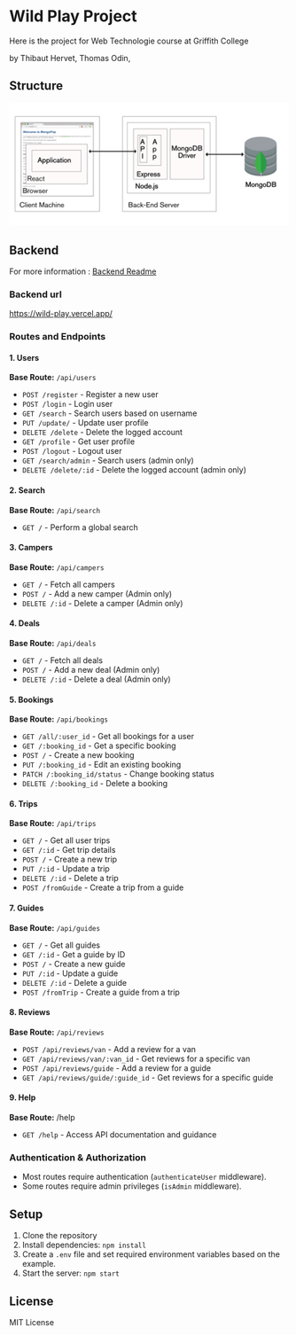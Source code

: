 # Wild Play Project

Here is the project for Web Technologie course at Griffith College

by Thibaut Hervet, Thomas Odin,

## Structure

![Image](readme_assets/structure.png)

## Backend

For more information : [Backend Readme](backend/README.md)

### Backend url

https://wild-play.vercel.app/

### Routes and Endpoints

#### 1. Users

**Base Route:** `/api/users`

- `POST /register` - Register a new user
- `POST /login` - Login user
- `GET /search` - Search users based on username
- `PUT /update/` - Update user profile
- `DELETE /delete` - Delete the logged account
- `GET /profile` - Get user profile
- `POST /logout` - Logout user
- `GET /search/admin` - Search users (admin only)
- `DELETE /delete/:id` - Delete the logged account (admin only)

#### 2. Search

**Base Route:** `/api/search`

- `GET /` - Perform a global search

#### 3. Campers

**Base Route:** `/api/campers`

- `GET /` - Fetch all campers
- `POST /` - Add a new camper (Admin only)
- `DELETE /:id` - Delete a camper (Admin only)

#### 4. Deals

**Base Route:** `/api/deals`

- `GET /` - Fetch all deals
- `POST /` - Add a new deal (Admin only)
- `DELETE /:id` - Delete a deal (Admin only)

#### 5. Bookings

**Base Route:** `/api/bookings`

- `GET /all/:user_id` - Get all bookings for a user
- `GET /:booking_id` - Get a specific booking
- `POST /` - Create a new booking
- `PUT /:booking_id` - Edit an existing booking
- `PATCH /:booking_id/status` - Change booking status
- `DELETE /:booking_id` - Delete a booking

#### 6. Trips

**Base Route:** `/api/trips`

- `GET /` - Get all user trips
- `GET /:id` - Get trip details
- `POST /` - Create a new trip
- `PUT /:id` - Update a trip
- `DELETE /:id` - Delete a trip
- `POST /fromGuide` - Create a trip from a guide

#### 7. Guides

**Base Route:** `/api/guides`

- `GET /` - Get all guides
- `GET /:id` - Get a guide by ID
- `POST /` - Create a new guide
- `PUT /:id` - Update a guide
- `DELETE /:id` - Delete a guide
- `POST /fromTrip` - Create a guide from a trip

#### 8. Reviews

**Base Route:** `/api/reviews`

- `POST /api/reviews/van` - Add a review for a van
- `GET /api/reviews/van/:van_id` - Get reviews for a specific van
- `POST /api/reviews/guide` - Add a review for a guide
- `GET /api/reviews/guide/:guide_id` - Get reviews for a specific guide

#### 9. Help

**Base Route:** /help

- `GET /help` - Access API documentation and guidance

### Authentication & Authorization

- Most routes require authentication (`authenticateUser` middleware).
- Some routes require admin privileges (`isAdmin` middleware).

## Setup

1. Clone the repository
2. Install dependencies: `npm install`
3. Create a `.env` file and set required environment variables based on the example.
4. Start the server: `npm start`

## License

MIT License
